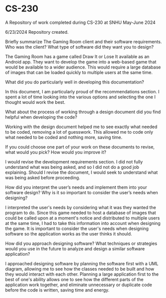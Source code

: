 # CS-230
A Repository of work completed during CS-230 at SNHU May-June 2024

6/23/2024
Repository created.

Briefly summarize The Gaming Room client and their software requirements. Who was the client? What type of software did they want you to design?

The Gaming Room has a game called Draw It or Lose It available as an Android app. They want to develop the game into a web-based game that would be available to a wider audience. This would require a large database of images that can be loaded quickly to multiple users at the same time. 

What did you do particularly well in developing this documentation?

In this document, I am particularly proud of the recommendations section. I spent a lot of time looking into the various options and selecting the one I thought would work the best.

What about the process of working through a design document did you find helpful when developing the code?

Working with the design document helped me to see exactly what needed to be coded, removing a lot of guesswork. This allowed me to code only what needed to be coded and nothing more, saving time.

If you could choose one part of your work on these documents to revise, what would you pick? How would you improve it?

I would revise the development requirements section. I did not fully understand what was being asked, and so I did not do a good job explaining. Should I revise the document, I would seek to understand what was being asked before proceeding. 

How did you interpret the user’s needs and implement them into your software design? Why is it so important to consider the user’s needs when designing?

I interpreted the user's needs by considering what it was they wanted the program to do. Since this game needed to host a database of images that could be called upon at a moment's notice and distributed to multiple users at the same time, I had to take this information into account when designing the game. It is important to consider the user's needs when designing software so the application works as the user thinks it should.

How did you approach designing software? What techniques or strategies would you use in the future to analyze and design a similar software application?

I approached designing software by planning the software first with a UML diagram, allowing me to see how the classes needed to be built and how they would interact with each other. Planning a large application first to the best of one's ability allows one to see how the different parts of the application work together, and eliminate unnecessary or duplicate code before the code is written, saving time and energy.
